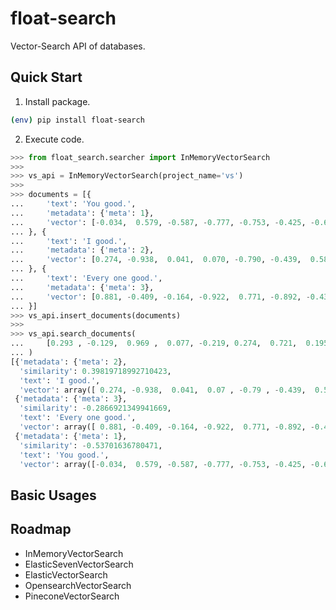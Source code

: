 # float-search
Vector-Search API of databases.

## Quick Start
1. Install package.
```sh
(env) pip install float-search
```

2. Execute code.
```python
>>> from float_search.searcher import InMemoryVectorSearch
>>>
>>> vs_api = InMemoryVectorSearch(project_name='vs')
>>>
>>> documents = [{
...     'text': 'You good.',
...     'metadata': {'meta': 1},
...     'vector': [-0.034,  0.579, -0.587, -0.777, -0.753, -0.425, -0.607,  0.042],
... }, {
...     'text': 'I good.',
...     'metadata': {'meta': 2},
...     'vector': [0.274, -0.938,  0.041,  0.070, -0.790, -0.439,  0.585,  0.288],
... }, {
...     'text': 'Every one good.',
...     'metadata': {'meta': 3},
...     'vector': [0.881, -0.409, -0.164, -0.922,  0.771, -0.892, -0.433, -0.307],
... }]
>>> vs_api.insert_documents(documents)
>>>
>>> vs_api.search_documents(
...     [0.293 , -0.129,  0.969 ,  0.077, -0.219, 0.274,  0.721,  0.195]
... )
[{'metadata': {'meta': 2},
  'similarity': 0.39819718992710423,
  'text': 'I good.',
  'vector': array([ 0.274, -0.938,  0.041,  0.07 , -0.79 , -0.439,  0.585,  0.288])},
 {'metadata': {'meta': 3},
  'similarity': -0.2866921349941669,
  'text': 'Every one good.',
  'vector': array([ 0.881, -0.409, -0.164, -0.922,  0.771, -0.892, -0.433, -0.307])},
 {'metadata': {'meta': 1},
  'similarity': -0.53701636780471,
  'text': 'You good.',
  'vector': array([-0.034,  0.579, -0.587, -0.777, -0.753, -0.425, -0.607,  0.042])}]
```

## Basic Usages

## Roadmap
* InMemoryVectorSearch
* ElasticSevenVectorSearch
* ElasticVectorSearch
* OpensearchVectorSearch
* PineconeVectorSearch

